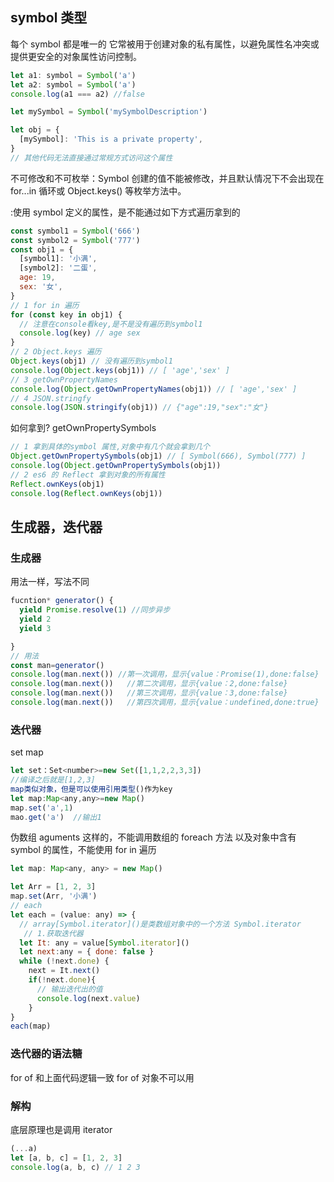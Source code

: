 ## symbol 类型

每个 symbol 都是唯一的
它常被用于创建对象的私有属性，以避免属性名冲突或提供更安全的对象属性访问控制。

```javascript
let a1: symbol = Symbol('a')
let a2: symbol = Symbol('a')
console.log(a1 === a2) //false
```

```javascript
let mySymbol = Symbol('mySymbolDescription')

let obj = {
  [mySymbol]: 'This is a private property',
}
// 其他代码无法直接通过常规方式访问这个属性
```

不可修改和不可枚举：Symbol 创建的值不能被修改，并且默认情况下不会出现在 for...in 循环或 Object.keys() 等枚举方法中。

:使用 symbol 定义的属性，是不能通过如下方式遍历拿到的

```javascript
const symbol1 = Symbol('666')
const symbol2 = Symbol('777')
const obj1 = {
  [symbol1]: '小满',
  [symbol2]: '二蛋',
  age: 19,
  sex: '女',
}
// 1 for in 遍历
for (const key in obj1) {
  // 注意在console看key,是不是没有遍历到symbol1
  console.log(key) // age sex
}
// 2 Object.keys 遍历
Object.keys(obj1) // 没有遍历到symbol1
console.log(Object.keys(obj1)) // [ 'age','sex' ]
// 3 getOwnPropertyNames
console.log(Object.getOwnPropertyNames(obj1)) // [ 'age','sex' ]
// 4 JSON.stringfy
console.log(JSON.stringify(obj1)) // {"age":19,"sex":"女"}
```

如何拿到?
getOwnPropertySymbols

```javascript
// 1 拿到具体的symbol 属性,对象中有几个就会拿到几个
Object.getOwnPropertySymbols(obj1) // [ Symbol(666), Symbol(777) ]
console.log(Object.getOwnPropertySymbols(obj1))
// 2 es6 的 Reflect 拿到对象的所有属性
Reflect.ownKeys(obj1)
console.log(Reflect.ownKeys(obj1))
```

## 生成器，迭代器

### 生成器

用法一样，写法不同

```javascript
fucntion* generator() {
  yield Promise.resolve(1) //同步异步
  yield 2
  yield 3

}
// 用法
const man=generator()
console.log(man.next()) //第一次调用，显示{value：Promise(1),done:false}
console.log(man.next())   //第二次调用，显示{value：2,done:false}
console.log(man.next())   //第三次调用，显示{value：3,done:false}
console.log(man.next())   //第四次调用，显示{value：undefined,done:true}
```

### 迭代器

set map

```javascript
let set：Set<number>=new Set([1,1,2,2,3,3])
//编译之后就是[1,2,3]
map类似对象，但是可以使用引用类型()作为key
let map:Map<any,any>=new Map()
map.set('a',1)
mao.get('a')  //输出1
```

伪数组 aguments 这样的，不能调用数组的 foreach 方法
以及对象中含有 symbol 的属性，不能使用 for in 遍历

<!-- 使用迭代器 -->

```javascript
let map: Map<any, any> = new Map()

let Arr = [1, 2, 3]
map.set(Arr, '小满')
// each
let each = (value: any) => {
  // array[Symbol.iterator]()是类数组对象中的一个方法 Symbol.iterator
   // 1.获取迭代器
  let It: any = value[Symbol.iterator]()
  let next:any = { done: false }
  while (!next.done) {
    next = It.next()
    if(!next.done){
      // 输出迭代出的值
      console.log(next.value)
    }
}
each(map)
```

### 迭代器的语法糖

for of
和上面代码逻辑一致
for of 对象不可以用

### 解构

底层原理也是调用 iterator

```javascript
(...a)
let [a, b, c] = [1, 2, 3]
console.log(a, b, c) // 1 2 3
```
